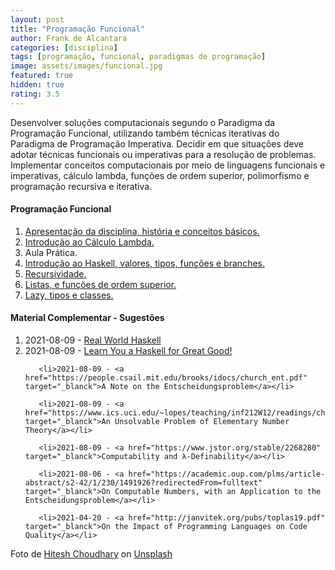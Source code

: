 ```yaml
---
layout: post
title: "Programação Funcional"
author: Frank de Alcantara
categories: [disciplina]
tags: [programação, funcional, paradigmas de programação]
image: assets/images/funcional.jpg
featured: true
hidden: true
rating: 3.5
---
```


Desenvolver soluções computacionais segundo o Paradigma da Programação Funcional, utilizando também técnicas iterativas do Paradigma de Programação Imperativa. Decidir em que situações deve adotar técnicas funcionais ou imperativas para a resolução de problemas. Implementar conceitos computacionais por meio de linguagens funcionais e imperativas, cálculo lambda, funções de ordem superior, polimorfismo e programação recursiva e iterativa.

<h4>Programação Funcional</h4>
 
 <ol>
       <li><a href="https://frankalcantara.com/Aulas/Funcional/out/Aula1.html#/" target="_blanck">Apresentação da disciplina, história e conceitos básicos.</a></li>
       <li><a href="https://frankalcantara.com/Aulas/Funcional/out/Aula2.html#/" target="_blanck">Introdução ao Cálculo Lambda.</a></li>
       <li>Aula Prática.</li>
       <li><a href="https://frankalcantara.com/Aulas/Funcional/out/Aula4.html#/" target="_blanck">Introdução ao Haskell, valores, tipos, funções e branches.</a></li>
       <li><a href="https://frankalcantara.com/Aulas/Funcional/out/Aula5.html#/" target="_blanck">Recursividade.</a></li>
       <li><a href="https://frankalcantara.com/Aulas/Funcional/out/Aula6.html#/" target="_blanck">Listas, e funções de ordem superior.</a></li>
       <li><a href="https://frankalcantara.com/Aulas/Funcional/out/Aula8.html#/" target="_blanck">Lazy, tipos e classes.</a></li>
       
 </ol>

<h4>Material Complementar - Sugestões</h4>
<ol>
       <li>2021-08-09 - <a href="http://book.realworldhaskell.org/" target="_blanck">Real World Haskell</a></li>
       <li>2021-08-09 - <a href="http://learnyouahaskell.com/chapters" target="_blanck">Learn You a Haskell for Great Good!</a></li>
     
       <li>2021-08-09 - <a href="https://people.csail.mit.edu/brooks/idocs/church_ent.pdf" target="_blanck">A Note on the Entscheidungsproblem</a></li>

       <li>2021-08-09 - <a href="https://www.ics.uci.edu/~lopes/teaching/inf212W12/readings/church.pdf" target="_blanck">An Unsolvable Problem of Elementary Number Theory</a></li>

       <li>2021-08-09 - <a href="https://www.jstor.org/stable/2268280" target="_blanck">Computability and λ-Definability</a></li>

       <li>2021-08-06 - <a href="https://academic.oup.com/plms/article-abstract/s2-42/1/230/1491926?redirectedFrom=fulltext" target="_blanck">On Computable Numbers, with an Application to the Entscheidungsproblem</a></li>

       <li>2021-04-20 - <a href="http://janvitek.org/pubs/toplas19.pdf" target="_blanck">On the Impact of Programming Languages on Code Quality</a></li>

</ol>

<span>Foto de <a href="https://unsplash.com/@hiteshchoudhary?utm_source=unsplash&utm_medium=referral&utm_content=creditCopyText">Hitesh Choudhary</a> on <a href="https://unsplash.com/s/photos/programming?utm_source=unsplash&utm_medium=referral&utm_content=creditCopyText">Unsplash</a>
</span>
